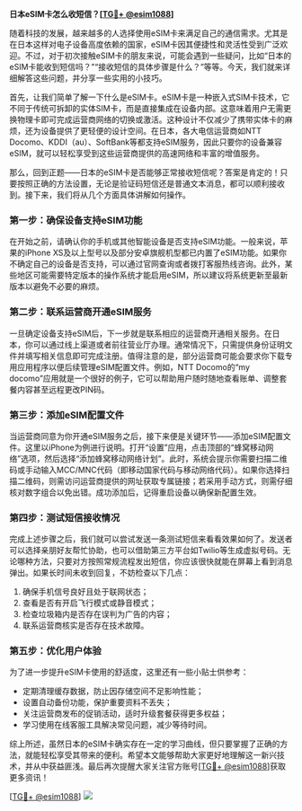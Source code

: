 **日本eSIM卡怎么收短信？[[TG💪+ @esim1088](https://t.me/s/esim1088)]**

随着科技的发展，越来越多的人选择使用eSIM卡来满足自己的通信需求。尤其是在日本这样对电子设备高度依赖的国家，eSIM卡因其便捷性和灵活性受到广泛欢迎。不过，对于初次接触eSIM卡的朋友来说，可能会遇到一些疑问，比如“日本的eSIM卡能收到短信吗？”“接收短信的具体步骤是什么？”等等。今天，我们就来详细解答这些问题，并分享一些实用的小技巧。

首先，让我们简单了解一下什么是eSIM卡。eSIM卡是一种嵌入式SIM卡技术，它不同于传统可拆卸的实体SIM卡，而是直接集成在设备内部。这意味着用户无需更换物理卡即可完成运营商网络的切换或激活。这种设计不仅减少了携带实体卡的麻烦，还为设备提供了更轻便的设计空间。在日本，各大电信运营商如NTT Docomo、KDDI（au）、SoftBank等都支持eSIM服务，因此只要你的设备兼容eSIM，就可以轻松享受到这些运营商提供的高速网络和丰富的增值服务。

那么，回到正题——日本的eSIM卡是否能够正常接收短信呢？答案是肯定的！只要按照正确的方法设置，无论是验证码短信还是普通文本消息，都可以顺利接收到。接下来，我们将从几个方面具体讲解如何操作。

### **第一步：确保设备支持eSIM功能**
在开始之前，请确认你的手机或其他智能设备是否支持eSIM功能。一般来说，苹果的iPhone XS及以上型号以及部分安卓旗舰机型都已内置了eSIM功能。如果你不确定自己的设备是否支持，可以通过官网查询或者拨打客服热线咨询。此外，某些地区可能需要特定版本的操作系统才能启用eSIM，所以建议将系统更新至最新版本以避免不必要的麻烦。

### **第二步：联系运营商开通eSIM服务**
一旦确定设备支持eSIM后，下一步就是联系相应的运营商开通相关服务。在日本，你可以通过线上渠道或者前往营业厅办理。通常情况下，只需提供身份证明文件并填写相关信息即可完成注册。值得注意的是，部分运营商可能会要求你下载专用应用程序以便后续管理eSIM配置文件。例如，NTT Docomo的“my docomo”应用就是一个很好的例子，它可以帮助用户随时随地查看账单、调整套餐内容甚至远程更改PIN码。

### **第三步：添加eSIM配置文件**
当运营商同意为你开通eSIM服务之后，接下来便是关键环节——添加eSIM配置文件。这里以iPhone为例进行说明。打开“设置”应用，点击顶部的“蜂窝移动网络”选项，然后选择“添加蜂窝移动网络计划”。此时，系统会提示你需要扫描二维码或手动输入MCC/MNC代码（即移动国家代码与移动网络代码）。如果你选择扫描二维码，则需访问运营商提供的网址获取专属链接；若采用手动方式，则需仔细核对数字组合以免出错。成功添加后，记得重启设备以确保新配置生效。

### **第四步：测试短信接收情况**
完成上述步骤之后，我们就可以尝试发送一条测试短信来看看效果如何了。发送者可以选择亲朋好友帮忙协助，也可以借助第三方平台如Twilio等生成虚拟号码。无论哪种方法，只要对方按照常规流程发出短信，你应该很快就能在屏幕上看到消息弹出。如果长时间未收到回复，不妨检查以下几点：

1. 确保手机信号良好且处于联网状态；
2. 查看是否有开启飞行模式或静音模式；
3. 检查垃圾箱内是否存在误判为广告的内容；
4. 联系运营商核实是否存在技术故障。

### **第五步：优化用户体验**
为了进一步提升eSIM卡使用的舒适度，这里还有一些小贴士供参考：
- 定期清理缓存数据，防止因存储空间不足影响性能；
- 设置自动备份功能，保护重要资料不丢失；
- 关注运营商发布的促销活动，适时升级套餐获得更多权益；
- 学习使用在线客服工具解决常见问题，减少等待时间。

综上所述，虽然日本的eSIM卡确实存在一定的学习曲线，但只要掌握了正确的方法，就能轻松享受其带来的便利。希望本文能够帮助大家更好地理解这一新兴技术，并从中获益匪浅。最后再次提醒大家关注官方账号[[TG💪+ @esim1088](https://t.me/s/esim1088)]获取更多资讯！

[[TG💪+ @esim1088](https://t.me/s/esim1088)] ![](https://i.postimg.cc/4NQfJmqS/Snipaste-2025-05-13-00-14-12.png)